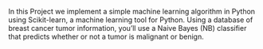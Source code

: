 In this Project we implement a simple machine learning algorithm in Python using Scikit-learn, a machine learning tool for Python. 
Using a database of breast cancer tumor information, you’ll use a Naive Bayes 
(NB) classifier that predicts whether or not a tumor is malignant or benign.
